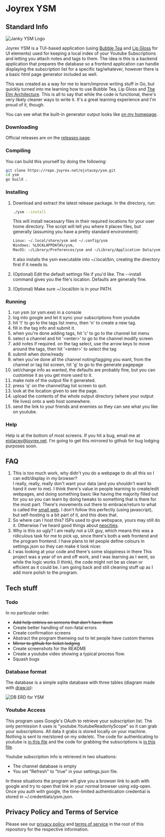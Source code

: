 
# Joyrex YSM

## Standard Info

![Janky YSM Logo](https://repo.joyrex.net/ejstacey/ysm/raw/branch/main/assets/120px-logo.png "YSM")

Joyrex YSM is a TUI-based application (using [Bubble Tea](https://github.com/charmbracelet/bubbletea) and [Lip Gloss](https://github.com/charmbracelet/lipgloss) for UI elements) used for keeping a local index of your Youtube Subscriptions and letting you attach notes and tags to them. The idea is this is a backend application that prepares the database so a frontend application can handle displaying the subscription list for a specific tag/whatever, however there is a basic html page generator included as well.

This was created as a way for me to learn/improve writing stuff in Go, but quickly turned into me learning how to use Bubble Tea, Lip Gloss and [The Elm Architecture](https://guide.elm-lang.org/architecture/). This is all to say that while the code is functional, there's very likely cleaner ways to write it. It's a great learning experience and I'm proud of it, though.

You can see what the built-in generator output looks like [on my homepage](https://joyrex.net/ysm/).

### Downloading

Official releases are on the [releases page](https://repo.joyrex.net/ejstacey/ysm/releases).

### Compiling

You can build this yourself by doing the following:

````sh
git clone https://repo.joyrex.net/ejstacey/ysm.git
cd ysm
go build .
````

### Installing

1. Download and extract the latest release package. In the directory, run:

    ````sh
    ./ysm --install
    ````

    This will install necessary files in their required locations for your user home directory. The script will tell you where it places files, but generally (assuming you have a pretty standard environment):

    ````sh
    Linux: ~/.local/share/ysm and ~/.config/ysm
    Windows: %LOCALAPPDATA%/ysm,
    MacOS: ~/Library/Preferences/ysm and ~/Library/Application Data/ysm
    ````

    It also installs the ysm executable into ~/.local/bin, creating the directory first if it needs to.

2. (Optional) Edit the default settings file if you'd like. The --install command gives you the file's location. Defaults are generally fine.

3. (Optional) Make sure ~/.local/bin is in your PATH.

### Running

1. run ysm (or ysm.exe) in a console
2. log into google and let it sync your subscriptions from youtube
3. hit 't' to go to the tags list menu, then 'n' to create a new tag.
4. fill in the tag info and submit it.
5. when you're done adding tags, hit 'c' to go to the channel list menu
6. select a channel and hit '&lt;enter&gt;' to go to the channel modify screen
7. add notes if required. on the tag select, use the arrow keys to move around the tags, then hit '&lt;enter&gt;' to select the tag
8. submit when done/ready
9. when you've done all the channel noting/tagging you want, from the channel or tag list screen, hit 'g' to go to the generate pagepage
10. set/change info as wanted, the defaults are probably fine, but you can customise it as you get more used to it.
11. make note of the output file it generated.
12. press 'q' on the channel/tag list screen to quit.
13. look at the location given to see the page.
14. upload the contents of the whole output directory (where your output file lives) onto a web host somewhere.
15. send the link to your friends and enemies so they can see what you like on youtube.

### Help

Help is at the bottom of most screens. If you hit a bug, email me at [ejstacey@joyrex.net](mailto:ejstacey@joyrex.net). I'm going to get this mirrored to github for bug lodging purposes soon.

## FAQ

1. This is too much work, why didn't you do a webpage to do all this so I can edit/display in my browser?  
I really, really, really don't want your data (and you shouldn't want to hand it over to me). I think there's value in people learning to create/edit webpages, and doing something basic like having the majority filled out for you so you can learn by doing tweaks to something that is there for the most part. There's movements out there to embrace/return to what is called the [small web](https://benhoyt.com/writings/the-small-web-is-beautiful/). I don't follow this perfectly (using javascript), but self-hosting is a bit part of it, and this does that.
2. So where can I host this?
ISPs used to give webspace, yours may still do it. Otherwise I've heard good things about [neocities](https://neocities.org/).
3. Why is this so ugly?
I am really not a UX guy, which means this was a ridiculous task for me to pick up, since there's both a web frontend and the program frontend. I have plans to let people define colours in settings.json so they can make it look nicer.
4. I was looking at your code and there's some sloppiness in there
This project was a year of on and off work, and I was learning as I went, so while the logic works (I think), the code might not be as clean or efficient as it could be. I am going back and still cleaning stuff up as I add more polish to the program.

## Tech stuff

### Todo

In no particular order:

- ~~Add help entries on screens that don't have them~~
- Create better handling of non-fatal errors
- Create confirmation screens
- Abstract the program themeing out to let people have custom themes
- ~~Mirror to github for ticket lodging~~
- Create screenshots for the README
- Create a youtube video showing a typical process flow.
- Squash bugs

### Database format

The database is a simple sqlite database with three tables (diagram made with [draw.io](https://www.drawio.com/)):

![DB ERD for YSM](https://repo.joyrex.net/ejstacey/ysm/raw/branch/main/assets/ysm-erd.png "YSM")

### Youtube Access

This program uses Google's OAuth to retrieve your subscription list. The only permission it uses is "youtube.YoutubeReadonlyScope" so it can grab your subscriptions. All data it grabs is stored locally on your machine. Nothing is sent to me/stored on my side/etc. The code for authenticating to youtube is [in this file](https://repo.joyrex.net/ejstacey/ysm/src/branch/main/utils/youtube.go) and the code for grabbing the subscriptions is [in this  file](https://repo.joyrex.net/ejstacey/ysm/src/branch/main/channel/channel.go#L29).

Youtube subscription info is retrieved in two situations:

- The channel database is empty
- You set "Refresh" to "true" in your settings.json file.

In these situations the program will give you a browser link to auth with google and try to open that link in your normal browser using xdg-open. Once you auth with google, the time-limited authentication credential is stored in ~/.credentials/ysm.json.

## Privacy Policy and Terms of Service

Please see our [privacy policy](https://repo.joyrex.net/ejstacey/ysm/raw/branch/main/PRIVACY-POLICY) and [terms of service](https://repo.joyrex.net/ejstacey/ysm/raw/branch/main/TERMS-OF-SERVICE) in the root of this repository for the respective information.
